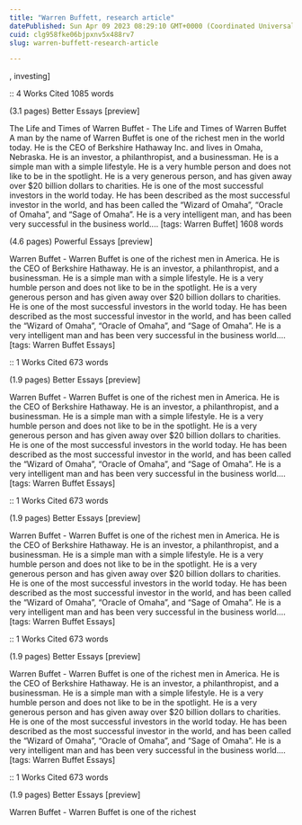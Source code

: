 ```yaml
---
title: "Warren Buffett, research article"
datePublished: Sun Apr 09 2023 08:29:10 GMT+0000 (Coordinated Universal Time)
cuid: clg958fke06bjpxnv5x488rv7
slug: warren-buffett-research-article

---
```


, investing]

:: 4 Works Cited 1085 words

(3.1 pages) Better Essays [preview]

The Life and Times of Warren Buffet - The Life and Times of Warren Buffet A man by the name of Warren Buffet is one of the richest men in the world today. He is the CEO of Berkshire Hathaway Inc. and lives in Omaha, Nebraska. He is an investor, a philanthropist, and a businessman. He is a simple man with a simple lifestyle. He is a very humble person and does not like to be in the spotlight. He is a very generous person, and has given away over $20 billion dollars to charities. He is one of the most successful investors in the world today. He has been described as the most successful investor in the world, and has been called the “Wizard of Omaha”, “Oracle of Omaha”, and “Sage of Omaha”. He is a very intelligent man, and has been very successful in the business world.... [tags: Warren Buffet] 1608 words

(4.6 pages) Powerful Essays [preview]

Warren Buffet - Warren Buffet is one of the richest men in America. He is the CEO of Berkshire Hathaway. He is an investor, a philanthropist, and a businessman. He is a simple man with a simple lifestyle. He is a very humble person and does not like to be in the spotlight. He is a very generous person and has given away over $20 billion dollars to charities. He is one of the most successful investors in the world today. He has been described as the most successful investor in the world, and has been called the “Wizard of Omaha”, “Oracle of Omaha”, and “Sage of Omaha”. He is a very intelligent man and has been very successful in the business world.... [tags: Warren Buffet Essays]

:: 1 Works Cited 673 words

(1.9 pages) Better Essays [preview]

Warren Buffet - Warren Buffet is one of the richest men in America. He is the CEO of Berkshire Hathaway. He is an investor, a philanthropist, and a businessman. He is a simple man with a simple lifestyle. He is a very humble person and does not like to be in the spotlight. He is a very generous person and has given away over $20 billion dollars to charities. He is one of the most successful investors in the world today. He has been described as the most successful investor in the world, and has been called the “Wizard of Omaha”, “Oracle of Omaha”, and “Sage of Omaha”. He is a very intelligent man and has been very successful in the business world.... [tags: Warren Buffet Essays]

:: 1 Works Cited 673 words

(1.9 pages) Better Essays [preview]

Warren Buffet - Warren Buffet is one of the richest men in America. He is the CEO of Berkshire Hathaway. He is an investor, a philanthropist, and a businessman. He is a simple man with a simple lifestyle. He is a very humble person and does not like to be in the spotlight. He is a very generous person and has given away over $20 billion dollars to charities. He is one of the most successful investors in the world today. He has been described as the most successful investor in the world, and has been called the “Wizard of Omaha”, “Oracle of Omaha”, and “Sage of Omaha”. He is a very intelligent man and has been very successful in the business world.... [tags: Warren Buffet Essays]

:: 1 Works Cited 673 words

(1.9 pages) Better Essays [preview]

Warren Buffet - Warren Buffet is one of the richest men in America. He is the CEO of Berkshire Hathaway. He is an investor, a philanthropist, and a businessman. He is a simple man with a simple lifestyle. He is a very humble person and does not like to be in the spotlight. He is a very generous person and has given away over $20 billion dollars to charities. He is one of the most successful investors in the world today. He has been described as the most successful investor in the world, and has been called the “Wizard of Omaha”, “Oracle of Omaha”, and “Sage of Omaha”. He is a very intelligent man and has been very successful in the business world.... [tags: Warren Buffet Essays]

:: 1 Works Cited 673 words

(1.9 pages) Better Essays [preview]

Warren Buffet - Warren Buffet is one of the richest